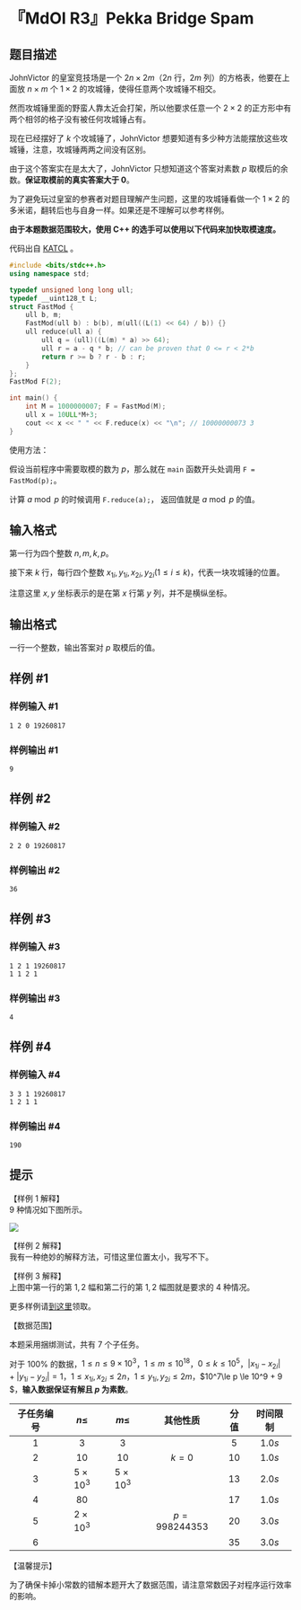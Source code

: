 # 『MdOI R3』Pekka Bridge Spam

## 题目描述

JohnVictor 的皇室竞技场是一个 $2n \times 2m$（$2n$ 行，$2m$ 列）的方格表，他要在上面放 $n\times m$ 个 $1 \times 2$ 的攻城锤，使得任意两个攻城锤不相交。

然而攻城锤里面的野蛮人靠太近会打架，所以他要求任意一个 $2 \times 2$ 的正方形中有两个相邻的格子没有被任何攻城锤占有。

现在已经摆好了 $k$ 个攻城锤了，JohnVictor 想要知道有多少种方法能摆放这些攻城锤，注意，攻城锤两两之间没有区别。

由于这个答案实在是太大了，JohnVictor 只想知道这个答案对素数 $p$ 取模后的余数。**保证取模前的真实答案大于 $0$**。

为了避免玩过皇室的参赛者对题目理解产生问题，这里的攻城锤看做一个 $1 \times 2$ 的多米诺，翻转后也与自身一样。如果还是不理解可以参考样例。

**由于本题数据范围较大，使用 C++ 的选手可以使用以下代码来加快取模速度。**

代码出自 [KATCL](https://github.com/kth-competitive-programming/kactl/blob/master/content/various/FastMod.h) 。

```cpp
#include <bits/stdc++.h>
using namespace std;

typedef unsigned long long ull;
typedef __uint128_t L;
struct FastMod {
    ull b, m;
    FastMod(ull b) : b(b), m(ull((L(1) << 64) / b)) {}
    ull reduce(ull a) {
        ull q = (ull)((L(m) * a) >> 64);
        ull r = a - q * b; // can be proven that 0 <= r < 2*b
        return r >= b ? r - b : r;
    }
};
FastMod F(2);

int main() {
    int M = 1000000007; F = FastMod(M);
    ull x = 10ULL*M+3; 
    cout << x << " " << F.reduce(x) << "\n"; // 10000000073 3
}
```

使用方法：

假设当前程序中需要取模的数为 $p$，那么就在 `main` 函数开头处调用 `F = FastMod(p);`。

计算 $a\bmod p$ 的时候调用
`
F.reduce(a);
`，
返回值就是 $a\bmod p$ 的值。

## 输入格式

第一行为四个整数 $n,m,k,p$。

接下来 $k$ 行，每行四个整数 $x_{1i},y_{1i},x_{2i},y_{2i}(1 \le i \le k)$，代表一块攻城锤的位置。

注意这里 $x,y$ 坐标表示的是在第 $x$ 行第 $y$ 列，并不是横纵坐标。

## 输出格式

一行一个整数，输出答案对 $p$ 取模后的值。

## 样例 #1

### 样例输入 #1
```
1 2 0 19260817
```

### 样例输出 #1

```
9
```

## 样例 #2

### 样例输入 #2
```
2 2 0 19260817
```

### 样例输出 #2

```
36
```

## 样例 #3

### 样例输入 #3
```
1 2 1 19260817
1 1 2 1
```

### 样例输出 #3

```
4
```

## 样例 #4

### 样例输入 #4
```
3 3 1 19260817
1 2 1 1
```

### 样例输出 #4

```
190
```

## 提示

【样例 1 解释】   
$9$ 种情况如下图所示。

![](https://cdn.luogu.com.cn/upload/image_hosting/0s4px806.png)

【样例 2 解释】   
我有一种绝妙的解释方法，可惜这里位置太小，我写不下。

【样例 3 解释】  
上图中第一行的第 $1,2$ 幅和第二行的第 $1,2$ 幅图就是要求的 $4$ 种情况。

更多样例请[到这里](https://www.luogu.com.cn/paste/b2ad2hoy)领取。

【数据范围】

本题采用捆绑测试，共有 $7$ 个子任务。

对于 $100\%$ 的数据，$1 \le n \le 9 \times 10^3$，$1 \le m \le 10^{18}$，$0 \le k \le  10^5$，$|x_{1i}-x_{2i}|+|y_{1i}-y_{2i}|=1$，$1 \le x_{1i},x_{2i} \le 2n$，$1 \le y_{1i},y_{2i} \le 2m$，$10^7\le p \le 10^9 + 9 $，**输入数据保证有解且 $p$ 为素数**。

|子任务编号|$n\leq$|$m\leq$|其他性质|分值|时间限制|
|:-:|:-:|:-:|:-:|:-:|:-:|
|1|$3$|$3$||$5$|$1.0s$|
|2|$10$|$10$|$k=0$|$10$|$1.0s$|
|3|$5 \times 10^3$|$5 \times 10^3$||$13$|$2.0s$|
|4|$80$|||$17$|$1.0s$|
|5|$2\times 10^3$||$p=998244353$|$20$|$3.0s$|
|6||||$35$|$3.0s$|
【温馨提示】

为了确保卡掉小常数的错解本题开大了数据范围，请注意常数因子对程序运行效率的影响。
